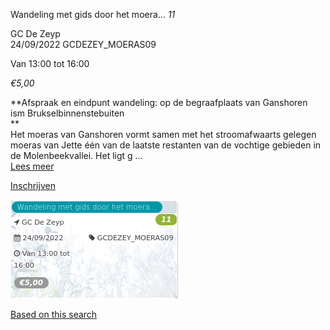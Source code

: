 Wandeling met gids door het moera... *11*

GC De Zeyp  
24/09/2022 GCDEZEY\_MOERAS09  

Van 13:00 tot 16:00

*€5,00*

  

  

**Afspraak en eindpunt wandeling: op de begraafplaats van Ganshoren  
ism Brukselbinnenstebuiten  
**  
Het moeras van Ganshoren vormt samen met het stroomafwaarts gelegen moeras van Jette één van de laatste restanten van de vochtige gebieden in de Molenbeekvallei. Het ligt g ...  
[Lees meer](https://tickets.vgc.be/activity/subscribe/GCDEZEY_MOERAS09)

[Inschrijven](https://tickets.vgc.be/activity/subscribe/GCDEZEY_MOERAS09)

![](80233.png)

[Based on this search](https://tickets.vgc.be/activity/index?&vrijeplaatsen=1&Age%5B%5D=4%2C6&entity=276)